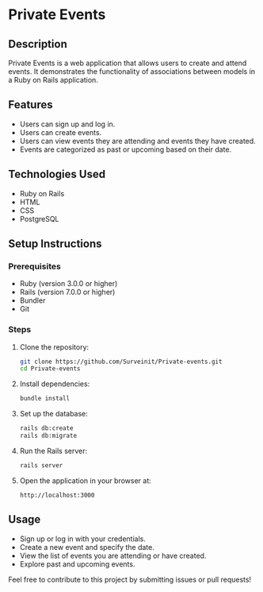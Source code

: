 # Private Events

## Description
Private Events is a web application that allows users to create and attend events. It demonstrates the functionality of associations between models in a Ruby on Rails application.

## Features
- Users can sign up and log in.
- Users can create events.
- Users can view events they are attending and events they have created.
- Events are categorized as past or upcoming based on their date.

## Technologies Used
- Ruby on Rails
- HTML
- CSS
- PostgreSQL

## Setup Instructions

### Prerequisites
- Ruby (version 3.0.0 or higher)
- Rails (version 7.0.0 or higher)
- Bundler
- Git

### Steps
1. Clone the repository:
   ```bash
   git clone https://github.com/Surveinit/Private-events.git
   cd Private-events
   ```

2. Install dependencies:
   ```bash
   bundle install
   ```

3. Set up the database:
   ```bash
   rails db:create
   rails db:migrate
   ```

4. Run the Rails server:
   ```bash
   rails server
   ```

5. Open the application in your browser at:
   ```
   http://localhost:3000
   ```

## Usage
- Sign up or log in with your credentials.
- Create a new event and specify the date.
- View the list of events you are attending or have created.
- Explore past and upcoming events.

Feel free to contribute to this project by submitting issues or pull requests!
